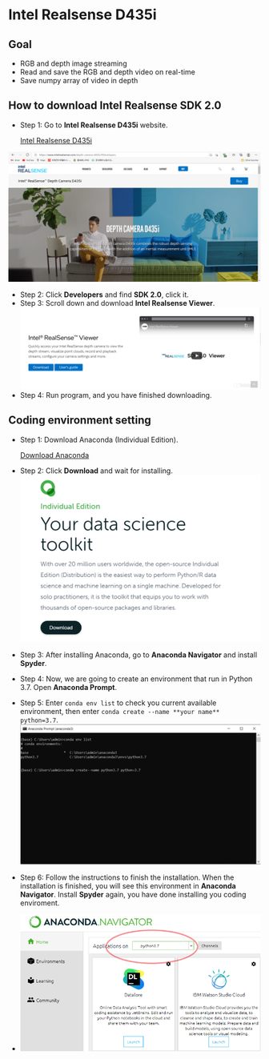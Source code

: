 # Intel Realsense D435i
## Goal
* RGB and depth image streaming
* Read and save the RGB and depth video on real-time
* Save numpy array of video in depth

##  How to download Intel Realsense SDK 2.0
* Step 1: Go to **Intel Realsense D435i** website.

  [Intel Realsense D435i](https://www.intelrealsense.com/depth-camera-d435i/#Developers)

![](https://github.com/SHENJIEKOH/intel-realsense/blob/main/image/IntelRealsense.PNG)
* Step 2: Click **Developers** and find **SDK 2.0**, click it.
* Step 3: Scroll down and download **Intel Realsense Viewer**.
![](https://github.com/SHENJIEKOH/intel-realsense/blob/main/image/Viewer.PNG)
* Step 4: Run program, and you have finished downloading.

## Coding environment setting
* Step 1: Download Anaconda (Individual Edition).

  [Download Anaconda](https://www.anaconda.com/products/individual)

* Step 2: Click **Download** and wait for installing.
![](https://github.com/SHENJIEKOH/intel-realsense/blob/main/image/Anaconda.PNG)
* Step 3: After installing Anaconda, go to **Anaconda Navigator** and install **Spyder**.
* Step 4: Now, we are going to create an environment that run in Python 3.7.  Open **Anaconda Prompt**.
* Step 5: Enter ```conda env list``` to check you current available environment, then enter ```conda create --name **your name** python=3.7```.
![](https://github.com/SHENJIEKOH/intel-realsense/blob/main/image/Prompt.PNG)
* Step 6: Follow the instructions to finish the installation.  When the installation is finished, you will see this environment in **Anaconda Navigator**.  Install **Spyder** again, you have done installing you coding enviroment.
* ![](https://github.com/SHENJIEKOH/intel-realsense/blob/main/image/env.PNG)
